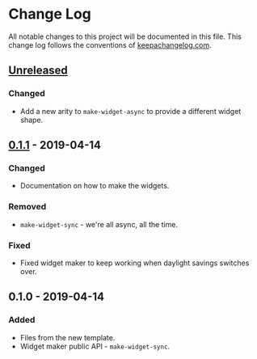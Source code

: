 # Change Log
All notable changes to this project will be documented in this file. This change log follows the conventions of [keepachangelog.com](http://keepachangelog.com/).

## [Unreleased]
### Changed
- Add a new arity to `make-widget-async` to provide a different widget shape.

## [0.1.1] - 2019-04-14
### Changed
- Documentation on how to make the widgets.

### Removed
- `make-widget-sync` - we're all async, all the time.

### Fixed
- Fixed widget maker to keep working when daylight savings switches over.

## 0.1.0 - 2019-04-14
### Added
- Files from the new template.
- Widget maker public API - `make-widget-sync`.

[Unreleased]: https://github.com/your-name/elisp-evaluator/compare/0.1.1...HEAD
[0.1.1]: https://github.com/your-name/elisp-evaluator/compare/0.1.0...0.1.1
